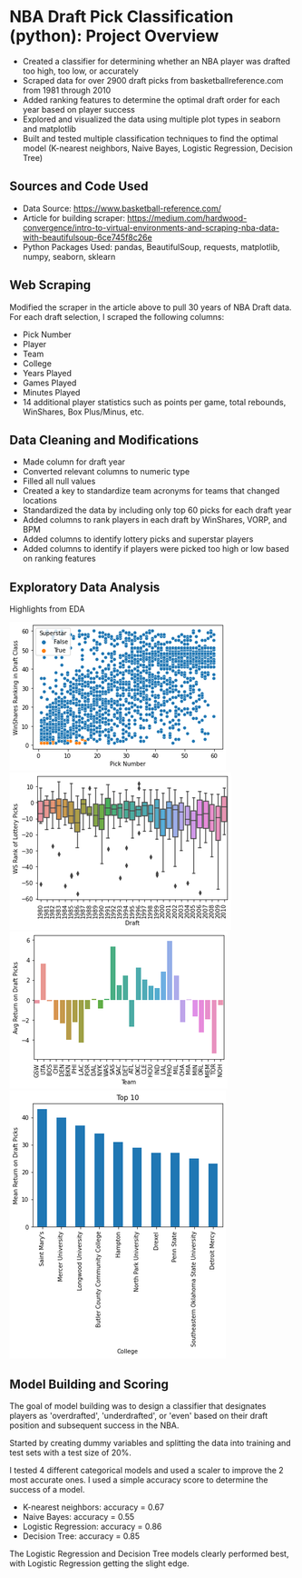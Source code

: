 # NBA Draft Pick Classification (python): Project Overview
- Created a classifier for determining whether an NBA player was drafted too high, too low, or accurately
- Scraped data for over 2900 draft picks from basketballreference.com from 1981 through 2010
- Added ranking features to determine the optimal draft order for each year based on player success
- Explored and visualized the data using multiple plot types in seaborn and matplotlib
- Built and tested multiple classification techniques to find the optimal model (K-nearest neighbors, Naive Bayes, Logistic Regression, Decision Tree)

## Sources and Code Used
- Data Source: https://www.basketball-reference.com/
- Article for building scraper: https://medium.com/hardwood-convergence/intro-to-virtual-environments-and-scraping-nba-data-with-beautifulsoup-6ce745f8c26e
- Python Packages Used: pandas, BeautifulSoup, requests, matplotlib, numpy, seaborn, sklearn

## Web Scraping
Modified the scraper in the article above to pull 30 years of NBA Draft data. For each draft selection, I scraped the following columns:
- Pick Number
- Player
- Team
- College
- Years Played
- Games Played
- Minutes Played
- 14 additional player statistics such as points per game, total rebounds, WinShares, Box Plus/Minus, etc.

## Data Cleaning and Modifications
- Made column for draft year
- Converted relevant columns to numeric type
- Filled all null values
- Created a key to standardize team acronyms for teams that changed locations 
- Standardized the data by including only top 60 picks for each draft year
- Added columns to rank players in each draft by WinShares, VORP, and BPM
- Added columns to identify lottery picks and superstar players
- Added columns to identify if players were picked too high or low based on ranking features

## Exploratory Data Analysis
Highlights from EDA

![image scatter](/scatterplot.png)
![image 1](/boxplot.png)
![image 2](/bar_teams.png)
![image 3](/bar_college.png)

## Model Building and Scoring
The goal of model building was to design a classifier that designates players as 'overdrafted', 'underdrafted', or 'even' based on their draft position and subsequent success in the NBA.

Started by creating dummy variables and splitting the data into training and test sets with a test size of 20%.

I tested 4 different categorical models and used a scaler to improve the 2 most accurate ones. I used a simple accuracy score to determine the success of a model. 

- K-nearest neighbors: accuracy = 0.67
- Naive Bayes: accuracy = 0.55
- Logistic Regression: accuracy = 0.86
- Decision Tree: accuracy = 0.85

The Logistic Regression and Decision Tree models clearly performed best, with Logistic Regression getting the slight edge. 
